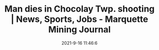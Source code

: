 ---
"title": "Man dies in Chocolay Twp. shooting | News, Sports, Jobs - Marquette Mining Journal"
"date": "2021-9-16 11:46:6"
"feed_name": "GOOGLENEWSMINING"
"feed_website": "https://news.google.com/search?q=mining%2Bincident&hl=en-US&gl=US&ceid=US:en"
"feed_rss": "https://news.google.com/rss/search?q=mining%2Bincident&hl=en-US&gl=US&ceid=US:en"
"link": "https://www.miningjournal.net/news/front-page-news/2021/09/man-dies-in-chocolay-twp-shooting/"
"file": "_posts/2021-1-1-d39d16f8c0fbf68707c643e9ea74b7b518539445.md"
"accident": "0"
"drilling": "0"
---